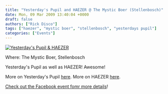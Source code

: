 ```yaml
---
title: "Yesterday's Pupil and HAEZER @ The Mystic Boer (Stellenbosch)"
date: Mon, 09 Mar 2009 13:40:04 +0000
draft: false
authors: ["Rick Disco"]
tags: ["haezer", "mystic boer", "stellenbosch", "yesterdays pupil"]
categories: ["Events"]
---
```


[![Yesterday's Pupil & HAEZER](/wp-content/uploads/2009/03/yesterdayshaezer.jpg "Yesterday's Pupil & HAEZER")](/wp-content/uploads/2009/03/yesterdayshaezer.jpg)

Where: The Mystic Boer, Stellenbosch

Yesterday's Pupil as well as HAEZER! Awesome!

More on Yesterday's Pupil [here](/artists/yesterdays-pupil "Yesterday's Pupil"). More on HAEZER [here](/artists/haezer "HAEZER").

[Check out the Facebook event fomr more details](http://www.facebook.com/event.php?eid=55543097674 "Facebook Event")!

